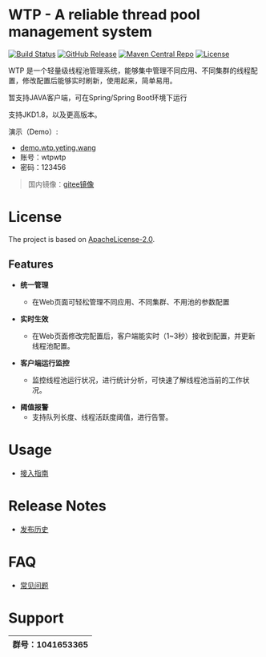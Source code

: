 # WTP - A reliable thread pool management system

[![Build Status](https://img.shields.io/badge/build-passing-brightgreen)](https://github.com/ytwp/wtp)
[![GitHub Release](https://img.shields.io/badge/release-v1.0.0-blue)](https://github.com/ytwp/wtp/releases)
[![Maven Central Repo](https://img.shields.io/badge/maven%20central-v1.0.0-blue)](https://mvnrepository.com/artifact/wang.yeting/wtp-core)
[![License](https://img.shields.io/badge/License-Apache%202.0-blue.svg)](https://opensource.org/licenses/Apache-2.0)

WTP 是一个轻量级线程池管理系统，能够集中管理不同应用、不同集群的线程配置，修改配置后能够实时刷新，使用起来，简单易用。

暂支持JAVA客户端，可在Spring/Spring Boot环境下运行

支持JKD1.8，以及更高版本。

演示（Demo）:
- [demo.wtp.yeting.wang](http://demo.wtp.yeting.wang/)
- 账号：wtpwtp
- 密码：123456

> 国内镜像：[gitee镜像](https://gitee.com/ytwp/wtp)

# License
The project is based on [ApacheLicense-2.0](http://www.apache.org/licenses/LICENSE-2.0.txt).

## Features 
+ **统一管理**
  + 在Web页面可轻松管理不同应用、不同集群、不用池的参数配置
  
+ **实时生效**
  + 在Web页面修改完配置后，客户端能实时（1~3秒）接收到配置，并更新线程池配置。

+ **客户端运行监控**
  + 监控线程池运行状况，进行统计分析，可快速了解线程池当前的工作状况。

* **阈值报警**
  * 支持队列长度、线程活跃度阈值，进行告警。

# Usage
  * [接入指南](https://github.com/ytwp/wtp/wiki/%E6%8E%A5%E5%85%A5%E6%8C%87%E5%8D%97)
 
# Release Notes
  * [发布历史](https://github.com/ytwp/wtp/releases)

# FAQ
  * [常见问题](https://github.com/ytwp/wtp/wiki/%E5%B8%B8%E8%A7%81%E9%97%AE%E9%A2%98)

# Support
<table>
  <thead>
    <th>群号：1041653365</th>
  </thead>
</table>

